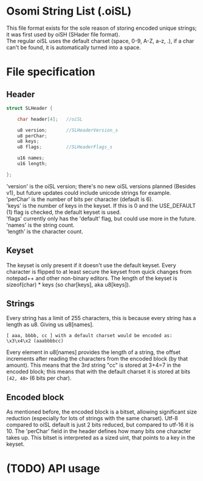 # Osomi String List (.oiSL)
This file format exists for the sole reason of storing encoded unique strings; it was first used by oiSH (SHader file format).  
The regular oiSL uses the default charset (space, 0-9, A-Z, a-z, .), if a char can't be found, it is automatically turned into a space.
# File specification
## Header
```cpp
struct SLHeader {

	char header[4];   //oiSL

	u8 version;       //SLHeaderVersion_s
	u8 perChar;
	u8 keys;
	u8 flags;         //SLHeaderFlags_s

	u16 names;
	u16 length;

};
```
'version' is the oiSL version; there's no new oiSL versions planned (Besides v1), but future updates could include unicode strings for example.  
'perChar' is the number of bits per character (default is 6).  
'keys' is the number of keys in the keyset. If this is 0 and the USE_DEFAULT (1) flag is checked, the default keyset is used.  
'flags' currently only has the 'default' flag, but could use more in the future.  
'names' is the string count.  
'length' is the character count.
## Keyset
The keyset is only present if it doesn't use the default keyset. Every character is flipped to at least secure the keyset from quick changes from notepad++ and other non-binary editors. The length of the keyset is sizeof(char) * keys (so char[keys], aka u8[keys]).
## Strings
Every string has a limit of 255 characters, this is because every string has a length as u8. Giving us u8[names].  
```
[ aaa, bbbb, cc ] with a default charset would be encoded as:
\x3\x4\x2 (aaabbbbcc)
```
Every element in u8[names] provides the length of a string, the offset increments after reading the characters from the encoded block (by that amount). This means that the 3rd string "cc" is stored at 3+4=7 in the encoded block; this means that with the default charset it is stored at bits `[42, 48>` (6 bits per char).
## Encoded block
As mentioned before, the encoded block is a bitset, allowing significant size reduction (especially for lots of strings with the same charset). Utf-8 compared to oiSL default is just 2 bits reduced, but compared to utf-16 it is 10. The 'perChar' field in the header defines how many bits one character takes up. This bitset is interpreted as a sized uint, that points to a key in the keyset.
# (TODO) API usage
